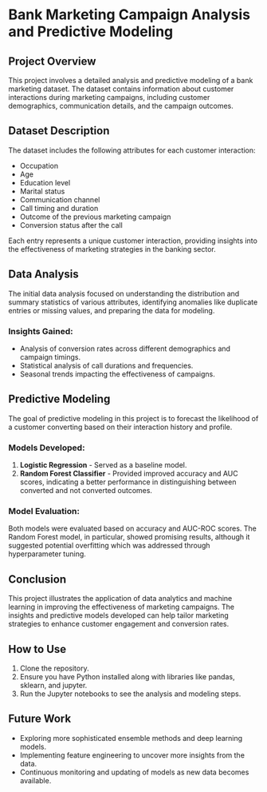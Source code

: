 # Bank Marketing Campaign Analysis and Predictive Modeling

## Project Overview
This project involves a detailed analysis and predictive modeling of a bank marketing dataset. The dataset contains information about customer interactions during marketing campaigns, including customer demographics, communication details, and the campaign outcomes.

## Dataset Description
The dataset includes the following attributes for each customer interaction:
- Occupation
- Age
- Education level
- Marital status
- Communication channel
- Call timing and duration
- Outcome of the previous marketing campaign
- Conversion status after the call

Each entry represents a unique customer interaction, providing insights into the effectiveness of marketing strategies in the banking sector.

## Data Analysis
The initial data analysis focused on understanding the distribution and summary statistics of various attributes, identifying anomalies like duplicate entries or missing values, and preparing the data for modeling.

### Insights Gained:
- Analysis of conversion rates across different demographics and campaign timings.
- Statistical analysis of call durations and frequencies.
- Seasonal trends impacting the effectiveness of campaigns.

## Predictive Modeling
The goal of predictive modeling in this project is to forecast the likelihood of a customer converting based on their interaction history and profile.

### Models Developed:
1. **Logistic Regression** - Served as a baseline model.
2. **Random Forest Classifier** - Provided improved accuracy and AUC scores, indicating a better performance in distinguishing between converted and not converted outcomes.

### Model Evaluation:
Both models were evaluated based on accuracy and AUC-ROC scores. The Random Forest model, in particular, showed promising results, although it suggested potential overfitting which was addressed through hyperparameter tuning.

## Conclusion
This project illustrates the application of data analytics and machine learning in improving the effectiveness of marketing campaigns. The insights and predictive models developed can help tailor marketing strategies to enhance customer engagement and conversion rates.

## How to Use
1. Clone the repository.
2. Ensure you have Python installed along with libraries like pandas, sklearn, and jupyter.
3. Run the Jupyter notebooks to see the analysis and modeling steps.

## Future Work
- Exploring more sophisticated ensemble methods and deep learning models.
- Implementing feature engineering to uncover more insights from the data.
- Continuous monitoring and updating of models as new data becomes available.
